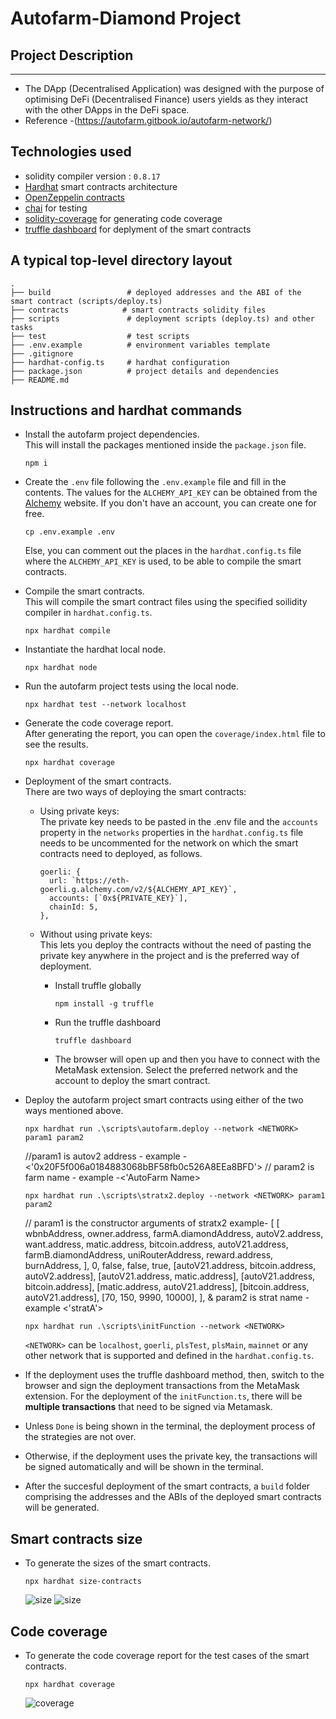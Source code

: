 # Autofarm-Diamond Project

## Project Description

---

- The DApp (Decentralised Application) was designed with the purpose of optimising DeFi (Decentralised Finance) users yields as they interact with the other DApps in the DeFi space.
- Reference -(https://autofarm.gitbook.io/autofarm-network/)

## Technologies used

- solidity compiler version : `0.8.17`
- [Hardhat](https://hardhat.org/) smart contracts architecture
- [OpenZeppelin contracts](https://openzeppelin.com/)
- [chai](https://www.chaijs.com/) for testing
- [solidity-coverage](https://github.com/sc-forks/solidity-coverage) for generating code coverage
- [truffle dashboard](https://trufflesuite.com/docs/truffle/how-to/use-the-truffle-dashboard/) for deplyment of the smart contracts

## A typical top-level directory layout

```shell
.
├── build                 # deployed addresses and the ABI of the smart contract (scripts/deploy.ts)
├── contracts            # smart contracts solidity files
├── scripts               # deployment scripts (deploy.ts) and other tasks
├── test                  # test scripts
├── .env.example          # environment variables template
├── .gitignore
├── hardhat-config.ts     # hardhat configuration
├── package.json          # project details and dependencies
├── README.md

```

## Instructions and hardhat commands

- Install the autofarm project dependencies. \
  This will install the packages mentioned inside the `package.json` file.

  ```shell
  npm i
  ```

- Create the `.env` file following the `.env.example` file and fill in the contents. The values for the `ALCHEMY_API_KEY` can be obtained from the [Alchemy](https://www.alchemy.com/) website. If you don't have an account, you can create one for free.

  ```shell
  cp .env.example .env
  ```

  Else, you can comment out the places in the `hardhat.config.ts` file where the `ALCHEMY_API_KEY` is used, to be able to compile the smart contracts.

- Compile the smart contracts. \
  This will compile the smart contract files using the specified soilidity compiler in `hardhat.config.ts`.

  ```shell
  npx hardhat compile
  ```

- Instantiate the hardhat local node.

  ```shell
  npx hardhat node
  ```

- Run the autofarm project tests using the local node.

  ```shell
  npx hardhat test --network localhost
  ```

- Generate the code coverage report. \
  After generating the report, you can open the `coverage/index.html` file to see the results.

  ```shell
  npx hardhat coverage
  ```

- Deployment of the smart contracts. \
  There are two ways of deploying the smart contracts:

  - Using private keys: \
    The private key needs to be pasted in the .env file and the `accounts` property in the `networks` properties in the `hardhat.config.ts` file needs to be uncommented for the network on which the smart contracts need to deployed, as follows.

    ```shell
    goerli: {
      url: `https://eth-goerli.g.alchemy.com/v2/${ALCHEMY_API_KEY}`,
      accounts: [`0x${PRIVATE_KEY}`],
      chainId: 5,
    },
    ```

  - Without using private keys: \
    This lets you deploy the contracts without the need of pasting the private key anywhere in the project and is the preferred way of deployment.

    - Install truffle globally

      ```shell
      npm install -g truffle
      ```

    - Run the truffle dashboard

      ```shell
      truffle dashboard
      ```

    - The browser will open up and then you have to connect with the MetaMask extension. Select the preferred network and the account to deploy the smart contract.

- Deploy the autofarm project smart contracts using either of the two ways mentioned above.

  ```shell
  npx hardhat run .\scripts\autofarm.deploy --network <NETWORK>  param1 param2
  ```

  //param1 is autov2 address - example - <'0x20F5f006a0184883068bBF58fb0c526A8EEa8BFD'>
  // param2 is farm name - example -<'AutoFarm Name>

  ```shell
  npx hardhat run .\scripts\stratx2.deploy --network <NETWORK> param1 param2
  ```

  // param1 is the constructor arguments of stratx2
  example- [
  [
  wbnbAddress,
  owner.address,
  farmA.diamondAddress,
  autoV2.address,
  want.address,
  matic.address,
  bitcoin.address,
  autoV21.address,
  farmB.diamondAddress,
  uniRouterAddress,
  reward.address,
  burnAddress,
  ],
  0,
  false,
  false,
  true,
  [autoV21.address, bitcoin.address, autoV2.address],
  [autoV21.address, matic.address],
  [autoV21.address, bitcoin.address],
  [matic.address, autoV21.address],
  [bitcoin.address, autoV21.address],
  [70, 150, 9990, 10000],
  ],
  & param2 is strat name -example <'stratA'>

  ```shell
  npx hardhat run .\scripts\initFunction --network <NETWORK>
  ```

  `<NETWORK>` can be `localhost`, `goerli`, `plsTest`, `plsMain`, `mainnet` or any other network that is supported and defined in the `hardhat.config.ts`.

- If the deployment uses the truffle dashboard method, then, switch to the browser and sign the deployment transactions from the MetaMask extension. For the deployment of the `initFunction.ts`, there will be **multiple transactions** that need to be signed via Metamask.

- Unless `Done` is being shown in the terminal, the deployment process of the strategies are not over.

- Otherwise, if the deployment uses the private key, the transactions will be signed automatically and will be shown in the terminal.

- After the succesful deployment of the smart contracts, a `build` folder comprising the addresses and the ABIs of the deployed smart contracts will be generated.

## Smart contracts size

- To generate the sizes of the smart contracts.

  ```shell
  npx hardhat size-contracts
  ```

  ![size](./smart-contract-size-1.png)
  ![size](./smart-contract-size-2.png)

## Code coverage

- To generate the code coverage report for the test cases of the smart contracts.

  ```shell
  npx hardhat coverage
  ```

  ![coverage](./code-coverage.png)
